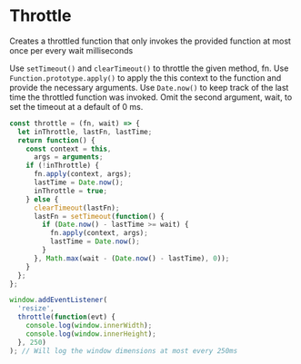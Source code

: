 # Throttle

Creates a throttled function that only invokes the provided function at most once per every wait milliseconds

Use `setTimeout()` and `clearTimeout()` to throttle the given method, fn. Use `Function.prototype.apply()` to apply the this context to the function and provide the necessary arguments. Use `Date.now()` to keep track of the last time the throttled function was invoked. Omit the second argument, wait, to set the timeout at a default of 0 ms.
```js
const throttle = (fn, wait) => {
  let inThrottle, lastFn, lastTime;
  return function() {
    const context = this,
      args = arguments;
    if (!inThrottle) {
      fn.apply(context, args);
      lastTime = Date.now();
      inThrottle = true;
    } else {
      clearTimeout(lastFn);
      lastFn = setTimeout(function() {
        if (Date.now() - lastTime >= wait) {
          fn.apply(context, args);
          lastTime = Date.now();
        }
      }, Math.max(wait - (Date.now() - lastTime), 0));
    }
  };
};

window.addEventListener(
  'resize',
  throttle(function(evt) {
    console.log(window.innerWidth);
    console.log(window.innerHeight);
  }, 250)
); // Will log the window dimensions at most every 250ms
```
